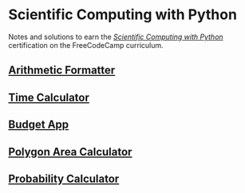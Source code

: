 # Scientific Computing with Python

Notes and solutions to earn the [_Scientific Computing with Python_](https://www.freecodecamp.org/learn/scientific-computing-with-python/) certification on the FreeCodeCamp curriculum.

## [Arithmetic Formatter](https://www.freecodecamp.org/learn/scientific-computing-with-python/scientific-computing-with-python-projects/arithmetic-formatter)

## [Time Calculator](https://www.freecodecamp.org/learn/scientific-computing-with-python/scientific-computing-with-python-projects/time-calculator)

## [Budget App](https://www.freecodecamp.org/learn/scientific-computing-with-python/scientific-computing-with-python-projects/budget-app)

## [Polygon Area Calculator](https://www.freecodecamp.org/learn/scientific-computing-with-python/scientific-computing-with-python-projects/polygon-area-calculator)

## [Probability Calculator](https://www.freecodecamp.org/learn/scientific-computing-with-python/scientific-computing-with-python-projects/probability-calculator)
